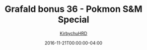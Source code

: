 ---
title: "Grafald bonus 36 - Pokmon S&M Special"
type: "image"
date: 2016-11-21T00:00:00-04:00
draft: false
categories:
- blog
- projects
- grafald
image_path: "../img/2016/bonus_36.png"
alt_text: ""
author: "[KirbychuHRD](https://cohost.org/KirbychuHRD)"
---